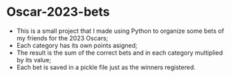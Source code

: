 # Oscar-2023-bets
- This is a small project that I made using Python to organize some bets of my friends for the 2023 Oscars;
- Each category has its own points asigned;
- The result is the sum of the correct bets and in each category multiplied by its value;
- Each bet is saved in a pickle file just as the winners registered.
